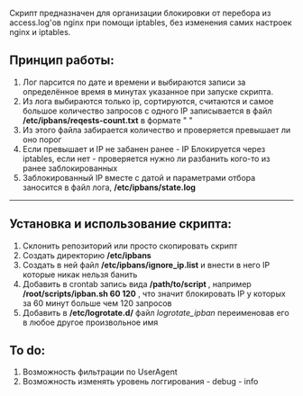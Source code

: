 Скрипт предназначен для организации блокировки от перебора из access.log'ов nginx при помощи iptables, без изменения самих настроек nginx и iptables.  
## Принцип работы:  
1. Лог парсится по дате и времени и выбираются записи за определённое время в минутах указанное при запуске скрипта.  
2. Из лога выбираются только ip, сортируются, считаются и самое большое количество запросов с одного IP записывается в файл __/etc/ipbans/reqests-count.txt__ в формате "<count> <ip>"  
3. Из этого файла забирается количество и проверяется превышает ли оно порог  
4. Если превышает и IP не забанен ранее - IP Блокируется через iptables, если нет - проверяется нужно ли разбанить кого-то из ранее заблокированных  
5. Заблокированный IP вместе с датой и параметрами отбора заносится в файл лога, __/etc/ipbans/state.log__
***
## Установка и использование скрипта:  
1. Склонить репозиторий или просто скопировать скрипт  
2. Создать директорию __/etc/ipbans__  
3. Создать в ней файл __/etc/ipbans/ignore_ip.list__ и внести в него IP которые никак нельзя банить   
4. Добавить в crontab запись вида __/path/to/script <time> <limit>__, например __/root/scripts/ipban.sh 60 120__ , что значит блокировать IP у которых за 60 минут больше чем 120 запросов  
5. Добавить в __/etc/logrotate.d/__ файл _logrotate_ipban_ переименовав его в любое другое произвольное имя

## To do:
1. Возможность фильтрации по UserAgent
2. Возможность изменять уровень логгирования
       - debug
       - info